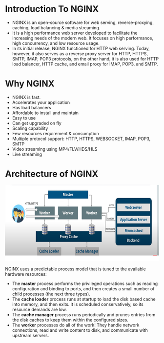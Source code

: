# Introduction To NGINX

- NGINX is an open-source software for web serving, reverse-proxying, caching, load balancing & media streaming.
- It is a high performance web server developed to facilitate the increasing needs of the modern web. It focuses on high performance, high concurrency, and low resource usage.
- In its initial release, NGINX functioned for HTTP web serving. Today, however, it also serves as a reverse proxy server for HTTP, HTTPS, SMTP, IMAP, POP3 protocols, on the other hand, it is also used for HTTP load balancer, HTTP cache, and email proxy for IMAP, POP3, and SMTP.

# Why NGINX

- NGINX is fast.
- Accelerates your application
- Has load balancers
- Affordable to install and maintain
- Easy to use
- Can get upgraded on fly
- Scaling capability
- Few resources requirement & consumption
- Multiple protocol support: HTTP, HTTPS, WEBSOCKET, IMAP, POP3, SMTP
- Video streaming using MP4/FLV/HDS/HLS
- Live streaming

# Architecture of NGINX

<img src="NGINX architecture.png" width="600" height="250"/>

NGINX uses a predictable process model that is tuned to the available hardware resources:

- The **master** process performs the privileged operations such as reading configuration and binding to ports, and then creates a small number of child processes (the next three types).
- The **cache loader** process runs at startup to load the disk based cache into memory, and then exits. It is scheduled conservatively, so its resource demands are low.
- The **cache manager** process runs periodically and prunes entries from the disk caches to keep them within the configured sizes.
- The **worker** processes do all of the work! They handle network connections, read and write content to disk, and communicate with upstream servers.
